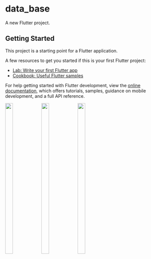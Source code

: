 # data_base

A new Flutter project.

## Getting Started

This project is a starting point for a Flutter application.

A few resources to get you started if this is your first Flutter project:

- [Lab: Write your first Flutter app](https://docs.flutter.dev/get-started/codelab)
- [Cookbook: Useful Flutter samples](https://docs.flutter.dev/cookbook)

For help getting started with Flutter development, view the
[online documentation](https://docs.flutter.dev/), which offers tutorials,
samples, guidance on mobile development, and a full API reference.

<p>
  
  <img src="https://github-production-user-asset-6210df.s3.amazonaws.com/116253924/247444062-dd86ef9d-8647-4b22-963c-cee3e33a34b9.png" width=22% height=35%>
  <img src="https://github-production-user-asset-6210df.s3.amazonaws.com/116253924/247444244-c4a752e8-2bbd-42a0-aacd-19344fce22f7.png" width=22% height=35%>
<img src="https://https://github-production-user-asset-6210df.s3.amazonaws.com/116253924/247446008-c5ad2b0c-683a-474a-a8f0-e0bd20a47341.png" width=22% height=35%>


  </p>





